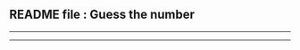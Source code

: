 README file : Guess the number
----------------------------
----------------------------
----------------------------
